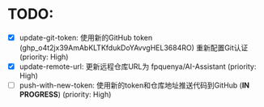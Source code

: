 # TODO:

- [x] update-git-token: 使用新的GitHub token (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) 重新配置Git认证 (priority: High)
- [x] update-remote-url: 更新远程仓库URL为 fpquenya/AI-Assistant (priority: High)
- [ ] push-with-new-token: 使用新的token和仓库地址推送代码到GitHub (**IN PROGRESS**) (priority: High)
